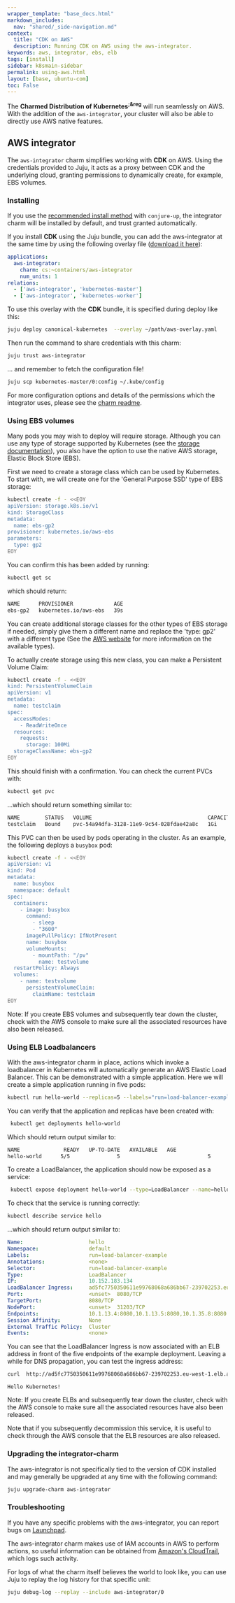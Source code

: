 ```yaml
---
wrapper_template: "base_docs.html"
markdown_includes:
  nav: "shared/_side-navigation.md"
context:
  title: "CDK on AWS"
  description: Running CDK on AWS using the aws-integrator.
keywords: aws, integrator, ebs, elb
tags: [install]
sidebar: k8smain-sidebar
permalink: using-aws.html
layout: [base, ubuntu-com]
toc: False
---
```


The **Charmed Distribution of Kubernetes<sup>;&reg</sup>** will run seamlessly on
AWS.  With the addition of the `aws-integrator`, your cluster will also be able to directly
use AWS native features.


## AWS integrator

The `aws-integrator` charm simplifies working with **CDK** on AWS. Using the
credentials provided to Juju, it acts as a proxy between CDK and the underlying cloud,
granting permissions to dynamically create, for example, EBS volumes.

### Installing

If you use the [recommended install method][quickstart] with `conjure-up`, the
integrator charm will be installed by default, and trust granted automatically.

If you install **CDK** using the Juju bundle, you can add the aws-integrator at
the same time by using the following overlay file
([download it here][asset-aws-overlay]):

```yaml
applications:
  aws-integrator:
    charm: cs:~containers/aws-integrator
    num_units: 1
relations:
  - ['aws-integrator', 'kubernetes-master']
  - ['aws-integrator', 'kubernetes-worker']
  ```

To use this overlay with the **CDK** bundle, it is specified during deploy like this:

```bash
juju deploy canonical-kubernetes  --overlay ~/path/aws-overlay.yaml
```

Then run the command to share credentials with this charm:

```bash
juju trust aws-integrator
```

... and remember to fetch the configuration file!

```bash
juju scp kubernetes-master/0:config ~/.kube/config
```

For more configuration options and details of the permissions which the integrator uses,
please see the [charm readme][aws-integrator-readme].

### Using EBS volumes

Many  pods you may wish to deploy will require storage. Although you can use any type
of storage supported by Kubernetes (see the [storage documentation][storage]), you
also have the option to use the native AWS storage, Elastic Block Store (EBS).

First we need to create a storage class which can be used by Kubernetes.  To start with,
we will create one for the 'General Purpose SSD' type of EBS storage:

```bash
kubectl create -f - <<EOY
apiVersion: storage.k8s.io/v1
kind: StorageClass
metadata:
  name: ebs-gp2
provisioner: kubernetes.io/aws-ebs
parameters:
  type: gp2
EOY
```

You can confirm this has been added by running:

```bash
kubectl get sc
```

which should return:
```bash
NAME      PROVISIONER             AGE
ebs-gp2   kubernetes.io/aws-ebs   39s
```

You can create additional storage classes for the other types of EBS storage if
needed, simply give them a different name and replace the 'type: gp2' with a
different type (See the [AWS website][ebs-info] for more information on the
available types).

To actually create storage using this new class, you can make a Persistent Volume Claim:

```bash
kubectl create -f - <<EOY
kind: PersistentVolumeClaim
apiVersion: v1
metadata:
  name: testclaim
spec:
  accessModes:
    - ReadWriteOnce
  resources:
    requests:
      storage: 100Mi
  storageClassName: ebs-gp2
EOY
```

This should finish with a confirmation. You can check the current PVCs with:

```bash
kubectl get pvc
```

...which should return something similar to:

```bash
NAME        STATUS   VOLUME                                     CAPACITY   ACCESS MODES   STORAGECLASS   AGE
testclaim   Bound    pvc-54a94dfa-3128-11e9-9c54-028fdae42a8c   1Gi        RWO            ebs-gp2        9s
```

This PVC can then be used by pods operating in the cluster. As an example, the following
deploys a `busybox` pod:

```bash
kubectl create -f - <<EOY
apiVersion: v1
kind: Pod
metadata:
  name: busybox
  namespace: default
spec:
  containers:
    - image: busybox
      command:
        - sleep
        - "3600"
      imagePullPolicy: IfNotPresent
      name: busybox
      volumeMounts:
        - mountPath: "/pv"
          name: testvolume
  restartPolicy: Always
  volumes:
    - name: testvolume
      persistentVolumeClaim:
        claimName: testclaim
EOY
```

<div class="p-notification--caution">
  <p markdown="1" class="p-notification__response">
    <span class="p-notification__status">Note:</span>
If you create EBS volumes and subsequently tear down the cluster, check
with the AWS console to make sure all the associated resources have also been released.
  </p>
</div>

### Using ELB Loadbalancers

With the aws-integrator charm in place, actions which invoke a loadbalancer in
Kubernetes  will automatically generate an AWS Elastic Load Balancer.  This can
be demonstrated with a simple application. Here we will create a simple
application running in five pods:

```bash
kubectl run hello-world --replicas=5 --labels="run=load-balancer-example" --image=gcr.io/google-samples/node-hello:1.0  --port=8080
```

You can verify that the application and replicas have been created with:

```bash
 kubectl get deployments hello-world
 ```

 Which should return output similar to:

 ```bash
 NAME              READY   UP-TO-DATE   AVAILABLE   AGE
 hello-world      5/5               5                            5             2m38s
```

To create a LoadBalancer, the application should now be exposed as a service:

```bash
 kubectl expose deployment hello-world --type=LoadBalancer --name=hello
 ```

To check that the service is running correctly:

```bash
kubectl describe service hello
```

...which should return output similar to:

```yaml
Name:                     hello
Namespace:                default
Labels:                   run=load-balancer-example
Annotations:              <none>
Selector:                 run=load-balancer-example
Type:                     LoadBalancer
IP:                       10.152.183.134
LoadBalancer Ingress:     ad5fc7750350611e99768068a686bb67-239702253.eu-west-1.elb.amazonaws.com
Port:                     <unset>  8080/TCP
TargetPort:               8080/TCP
NodePort:                 <unset>  31203/TCP
Endpoints:                10.1.13.4:8080,10.1.13.5:8080,10.1.35.8:8080 + 2 more...
Session Affinity:         None
External Traffic Policy:  Cluster
Events:                   <none>
```

You can see that the LoadBalancer Ingress is now associated with an ELB address in front
of the five endpoints of the  example deployment. Leaving a while for DNS propagation, you
can test the ingress address:

```bash
curl  http://ad5fc7750350611e99768068a686bb67-239702253.eu-west-1.elb.amazonaws.com:8080
```
```
Hello Kubernetes!
```

<div class="p-notification--caution">
  <p markdown="1" class="p-notification__response">
    <span class="p-notification__status">Note:</span>
If you create ELBs and subsequently tear down the cluster, check
with the AWS console to make sure all the associated resources have also been released.
  </p>
</div>
Note that if you subsequently decommission this service, it is useful to check through
the AWS console that the ELB resources are also released.

### Upgrading the integrator-charm

The aws-integrator is not specifically tied to the version of CDK installed and may
generally be upgraded at any time with the following command:

```bash
juju upgrade-charm aws-integrator
```

### Troubleshooting

If you have any specific problems with the aws-integrator, you can report bugs on
[Launchpad][bugs].

The aws-integrator charm makes use of IAM accounts in AWS to perform actions, so
useful information can be obtained from [Amazon's CloudTrail][cloudtrail], which logs such activity.

For logs of what the charm itself believes the world to look like, you can use Juju to replay
the log history for that specific unit:

```bash
juju debug-log --replay --include aws-integrator/0
```


<!-- LINKS -->
[asset-aws-overlay]: https://raw.githubusercontent.com/juju-solutions/kubernetes-docs/master/assets/aws-overlay.yaml
[quickstart]: /kubernetes/docs/quickstart
[storage]: /kubernetes/docs/storage
[ebs-info]: https://aws.amazon.com/ebs/features/
[cloudtrail]: console.aws.amazon.com/cloudtrail/
[bugs]: https://bugs.launchpad.net/charmed-kubernetes
[aws-integrator-readme]: https://jujucharms.com/u/containers/aws-integrator/
